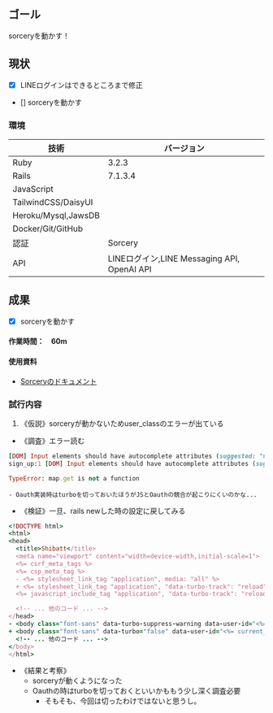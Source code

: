 ## ゴール
sorceryを動かす！
## 現状
<!--タスク分解（何ができて、何ができてないかを可視化）-->
- [x] LINEログインはできるところまで修正
- [] sorceryを動かす
### 環境
| 技術 | バージョン |
| -- | -- |
| Ruby | 3.2.3 |
| Rails | 7.1.3.4 |
| JavaScript | |
| TailwindCSS/DaisyUI | |
| Heroku/Mysql,JawsDB | |
| Docker/Git/GitHub | |
| 認証 | Sorcery | |
| API | LINEログイン,LINE Messaging API, OpenAI API |

## 成果
<!--現状から持ってきて、ToDo更新して考察-->
- [x] sorceryを動かす
#### 作業時間：　60m
#### 使用資料
- [Sorceryのドキュメント](https://github.com/Sorcery/sorcery/wiki/Simple-Password-Authentication)

### 試行内容
<!--仮説→調査→検証→結果と考察-->
1. 《仮説》sorceryが動かないためuser_classのエラーが出ている
  - 《調査》エラー読む
  ```ruby
  [DOM] Input elements should have autocomplete attributes (suggested: "new-password"): (More info: https://goo.gl/9p2vKq) <input class=​"grow" placeholder=​"password" type=​"password" name=​"user[password]​" id=​"user_password">​
  sign_up:1 [DOM] Input elements should have autocomplete attributes (suggested: "new-password"): (More info: https://goo.gl/9p2vKq) <input class=​"grow" placeholder=​"password" type=​"password" name=​"user[password_confirmation]​" id=​"user_password_confirmation">​
  ```
  ```ruby
  TypeError: map.get is not a function
  ```
    - Oauth実装時はturboを切っておいたほうがJSとOauthの競合が起こりにくいのかな...
  - 《検証》一旦、rails newした時の設定に戻してみる
  ```ruby
  <!DOCTYPE html>
<html>
  <head>
    <title>Shibatt</title>
    <meta name="viewport" content="width=device-width,initial-scale=1">
    <%= csrf_meta_tags %>
    <%= csp_meta_tag %>
    - <%= stylesheet_link_tag "application", media: "all" %>
    + <%= stylesheet_link_tag "application", "data-turbo-track": "reload" %>
    <%= javascript_include_tag "application", "data-turbo-track": "reload" %>

    <!-- ... 他のコード ... -->
  </head>
  - <body class="font-sans" data-turbo-suppress-warning data-user-id="<%= current_user&.id %>">
  + <body class="font-sans" data-turbo="false" data-user-id="<%= current_user&.id %>">
    <!-- ... 他のコード ... -->
  </body>
  </html>
  ```
  - 《結果と考察》
    - sorceryが動くようになった
    - Oauthの時はturboを切っておくといいかももう少し深く調査必要
      - そもそも、今回は切ったわけではないと思うし。
